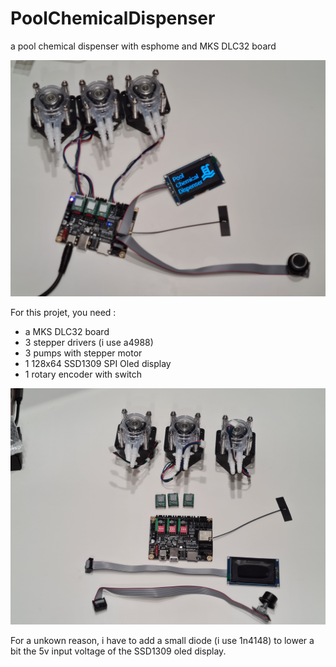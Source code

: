 # PoolChemicalDispenser
a pool chemical dispenser with esphome and MKS DLC32 board

![alt text](https://github.com/krissfr/PoolChemicalDispenser/blob/main/PoolChemicalDispenser.jpg)

For this projet, you need :
- a MKS DLC32 board
- 3 stepper drivers (i use a4988)
- 3 pumps with stepper motor
- 1 128x64 SSD1309 SPI Oled display
- 1 rotary encoder with switch

![alt text](https://github.com/krissfr/PoolChemicalDispenser/blob/main/components.jpg)

For a unkown reason, i have to add a small diode (i use 1n4148) to lower a bit the 5v input voltage of the SSD1309 oled display.


